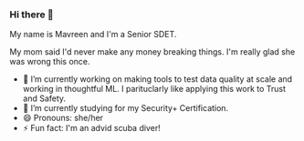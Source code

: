 ### Hi there 👋

My name is Mavreen and I'm a Senior SDET. 

My mom said I'd never make any money breaking things. I'm really glad she was wrong this once.

- 🔭 I’m currently working on making tools to test data quality at scale and working in thoughtful ML. I parituclarly like applying this work to Trust and Safety.
- 🌱 I’m currently studying for my Security+ Certification.
- 😄 Pronouns: she/her
- ⚡ Fun fact: I'm an advid scuba diver!
